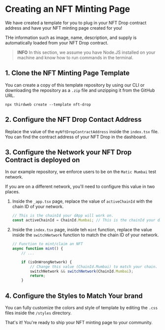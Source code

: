 # Creating an NFT Minting Page

We have created a template for you to plug in your NFT Drop contract address and have your NFT minting page created for you!

THe information such as image, name, description, and supply is automatically loaded from your NFT Drop contract.

> **INFO**
> In this section, we assume you have Node.JS installed on your machine and know how to run commands in the terminal.

## 1. Clone the NFT Minting Page Template

You can create a copy of this template repository by using our CLI or downloading the repository as a `.zip` file and unzipping it from the GitHub URL.

```console
npx thirdweb create --template nft-drop
```

## 2. Configure the NFT Drop Contact Address

Replace the value of the `myNftDropContractAddress` inside the `index.tsx` file. You can find the contract address of your NFT Drop in the dashboard.

## 3. Configure the Network your NFT Drop Contract is deployed on

In our example repository, we enforce users to be on the `Matic Mumbai` test network.

If you are on a different network, you'll need to configure this value in two places.

1. Inside the `_app.tsx` page, replace the value of `activeChainId` with the chain ID of your network.

    ```javascript
    // This is the chainId your dApp will work on.
    const activeChainId = ChainId.Mumbai; // This is the chainId your dApp will work on.
    ```

2. Inside the `index.tsx` page, inside teh `mint` function, replace the value inside the `switchNetwork` function to match the chain ID of your network.

    ```javascript
    // Function to mint/claim an NFT
    async function mint() {
        // ...

        if (isOnWrongNetwork) {
            // Change this value (ChainId.Mumbai) to match your chain.
            switchNetwork && switchNetwork(ChainId.Mumbai);
            return;
        }
    ```

## 4. Configure the Styles to Match Your brand

You can fully customize the colors and style of template by editing the `.css` files inside the `/styles` directory.

That's it! You're ready to ship your NFT minting page to your community.
